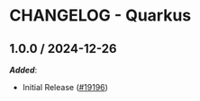 # CHANGELOG - Quarkus

<!-- towncrier release notes start -->

## 1.0.0 / 2024-12-26

***Added***:

* Initial Release ([#19196](https://github.com/DataDog/integrations-core/pull/19196))
